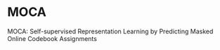 # MOCA
MOCA: Self-supervised Representation Learning by Predicting Masked Online Codebook Assignments
